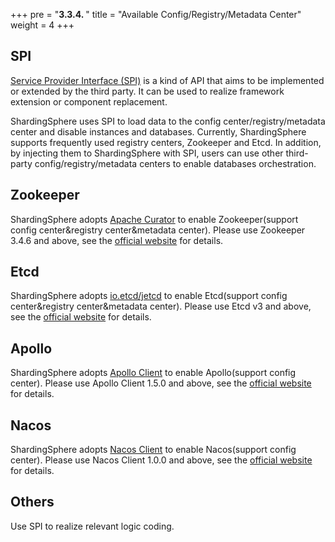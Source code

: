 +++
pre = "<b>3.3.4. </b>"
title = "Available Config/Registry/Metadata Center"
weight = 4
+++

## SPI

[Service Provider Interface (SPI)](https://docs.oracle.com/javase/tutorial/sound/SPI-intro.html) is a kind of API that aims to be implemented or extended by the third party. 
It can be used to realize framework extension or component replacement.

ShardingSphere uses SPI to load data to the config center/registry/metadata center and disable instances and databases. Currently, ShardingSphere supports frequently used registry centers, Zookeeper and Etcd. In addition, by injecting them to ShardingSphere with SPI, users can use other third-party config/registry/metadata centers to enable databases orchestration.

## Zookeeper

ShardingSphere adopts [Apache Curator](http://curator.apache.org/) to enable Zookeeper(support config center&registry center&metadata center). Please use Zookeeper 3.4.6 and above, see the [official website](https://zookeeper.apache.org/) for details.

## Etcd

ShardingSphere adopts [io.etcd/jetcd](https://github.com/etcd-io/jetcd) to enable Etcd(support config center&registry center&metadata center). Please use Etcd v3 and above, see the [official website](https://etcd.io/) for details.

## Apollo

ShardingSphere adopts [Apollo Client](https://github.com/ctripcorp/apollo) to enable Apollo(support config center). Please use Apollo Client 1.5.0 and above, see the [official website](https://github.com/ctripcorp/apollo) for details.

## Nacos

ShardingSphere adopts [Nacos Client](https://nacos.io/en-us/docs/sdk.html) to enable Nacos(support config center). Please use Nacos Client 1.0.0 and above, see the [official website](https://nacos.io/en-us/docs/sdk.html) for details.

## Others

Use SPI to realize relevant logic coding.
